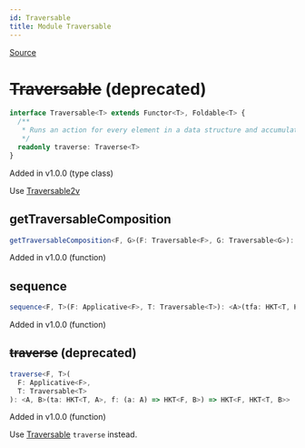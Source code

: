 ```yaml
---
id: Traversable
title: Module Traversable
---
```


[Source](https://github.com/gcanti/fp-ts/blob/master/src/Traversable.ts)

# ~~Traversable~~ (deprecated)

```ts
interface Traversable<T> extends Functor<T>, Foldable<T> {
  /**
   * Runs an action for every element in a data structure and accumulates the results
   */
  readonly traverse: Traverse<T>
}
```

Added in v1.0.0 (type class)

Use [Traversable2v](./Traversable2v.md)

## getTraversableComposition

```ts
getTraversableComposition<F, G>(F: Traversable<F>, G: Traversable<G>): TraversableComposition<F, G>
```

Added in v1.0.0 (function)

## sequence

```ts
sequence<F, T>(F: Applicative<F>, T: Traversable<T>): <A>(tfa: HKT<T, HKT<F, A>>) => HKT<F, HKT<T, A>>
```

Added in v1.0.0 (function)

## ~~traverse~~ (deprecated)

```ts
traverse<F, T>(
  F: Applicative<F>,
  T: Traversable<T>
): <A, B>(ta: HKT<T, A>, f: (a: A) => HKT<F, B>) => HKT<F, HKT<T, B>>
```

Added in v1.0.0 (function)

Use [Traversable](./Traversable.md) `traverse` instead.
